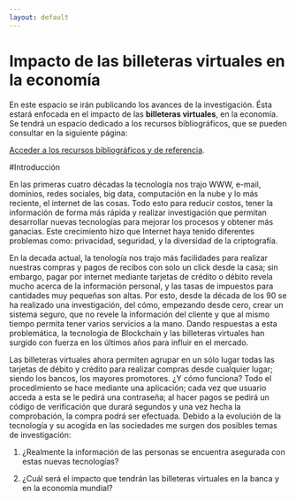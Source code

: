 ```yaml
---
layout: default
---
```


# Impacto de las billeteras virtuales en la economía

En este espacio se irán publicando los avances de la investigación. Ésta estará enfocada en el impacto de las **billeteras virtuales**,
en la economía. Se tendrá un espacio dedicado a los recursos bibliográficos, que se pueden consultar en la siguiente página:

[Acceder a los recursos bibliográficos y de referencia](text_resources).

#Introducción

En las primeras cuatro décadas la tecnología nos trajo WWW, e-mail, dominios, redes sociales, big data, computación en la nube y lo más reciente, el internet de las cosas. Todo esto para reducir costos, tener la información de forma más rápida y realizar investigación que permitan desarrollar nuevas tecnologías para mejorar los procesos y obtener más ganacias. Este crecimiento hizo que Internet haya tenido diferentes problemas como: privacidad, seguridad, y la diversidad de la criptografía.

En la decada actual, la tenología nos trajo más facilidades para realizar nuestras compras y pagos de recibos con solo un click desde la casa; sin embargo, pagar por internet mediante tarjetas de crédito o débito revela mucho acerca de la información personal, y las tasas de impuestos para cantidades muy pequeñas son altas. Por esto, desde la década de los 90 se ha realizado una investigación, del cómo, empezando desde cero, crear un sistema seguro, que no revele la información del cliente y que al mismo tiempo permita tener varios servicios a la mano. Dando respuestas a esta problemática, la tecnología de Blockchain y las billeteras virtuales han surgido con fuerza en los últimos años para influir en el mercado.

Las billeteras virtuales ahora permiten agrupar en un sólo lugar todas las tarjetas de débito y crédito para realizar compras desde cualquier lugar; siendo los bancos, los mayores promotores. ¿Y cómo funciona? Todo el procedimiento se hace mediante una aplicación; cada vez que usuario acceda a esta se le pedirá una contraseña; al hacer pagos se pedirá un código de verificación que durará segundos y una vez hecha la comprobación, la compra podrá ser efectuada. Debido a la evolución de la tecnología y su acogida en las sociedades me surgen dos posibles temas de investigación:

1. ¿Realmente la información de las personas se encuentra asegurada con estas nuevas tecnologías?

2. ¿Cuál será el impacto que tendrán las billeteras virtuales en la banca y en la economía mundial?
